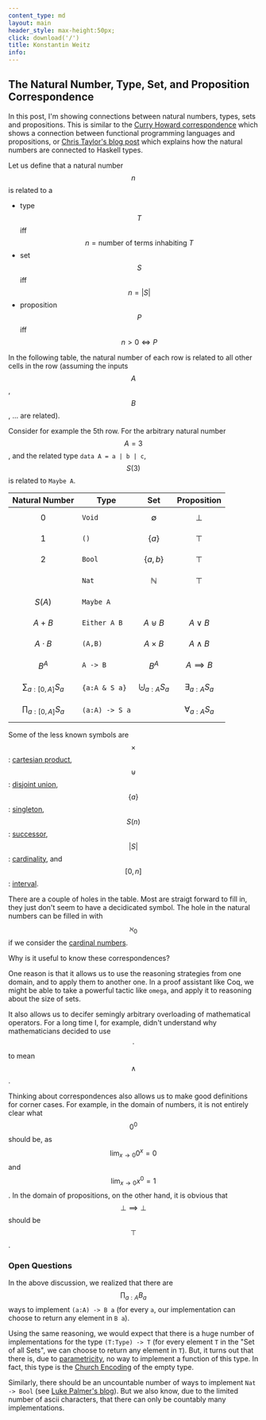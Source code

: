 ```yaml
---
content_type: md
layout: main
header_style: max-height:50px;
click: download('/')
title: Konstantin Weitz
info:
---
```


The Natural Number, Type, Set, and Proposition Correspondence
-------------------------------------------------------------

In this post, I'm showing connections between natural numbers, types, sets and
propositions. This is similar to the [Curry Howard correspondence][CURRY] which 
shows a connection between functional programming languages and propositions, or 
[Chris Taylor's blog post][CHRIS] which explains how the natural numbers are 
connected to Haskell types.

<!--more-->

Let us define that a natural number $$n$$ is related to a

- type $$T$$ iff $$ n = \text{number of terms inhabiting } T $$
- set $$S$$ iff $$ n = \vert S \vert $$
- proposition $$P$$ iff $$ n > 0 \iff P $$

In the following table, the natural number of each row is related to 
all other cells in the row (assuming the inputs $$A$$, $$B$$, ... are related).

Consider for example the 5th row.
For the arbitrary natural number $$A=3$$, and the related type `data A = a | b | c`,
$$ S(3) $$ is related to `Maybe A`.

Natural Number              | Type           | Set                        | Proposition
----------------------------|----------------|----------------------------|------------------
 $$ 0 $$                    | `Void`         | $$ \emptyset $$            | $$ \bot $$ 
 $$ 1 $$                    | `()`           | $$ \{ a \} $$              | $$ \top $$ 
 $$ 2 $$                    | `Bool`         | $$ \{ a,b \} $$            | $$ \top $$ 
                            | `Nat`          | $$ \mathbb{N} $$           | $$ \top $$
 $$ S(A) $$                 | `Maybe A`      |                            | 
 $$ A + B $$                | `Either A B`   | $$ A \uplus B $$           | $$ A \vee B $$
 $$ A \cdot B $$            | `(A,B)`        | $$ A \times B $$           | $$ A \wedge B $$
 $$ B^A $$                  | `A -> B`       | $$ B^A $$                  | $$ A \implies B $$
 $$ \sum_{a:[0,A]}{S_a}  $$ | `{a:A & S a}`  | $$ \biguplus_{a:A}{S_a} $$ | $$ \exists_{a:A}{S_a} $$
 $$ \prod_{a:[0,A]}{S_a} $$ | `(a:A) -> S a` |                            | $$ \forall_{a:A}{S_a} $$

Some of the less known symbols are
$$ \times $$:        [cartesian product][CROSS],
$$ \uplus $$:        [disjoint union][UPLUS],
$$ \{ a \} $$:       [singleton][SINGL],
$$ S(n) $$:          [successor][SUCC],
$$ \vert S \vert $$: [cardinality][CARD], and
$$ [0,n] $$:         [interval][INTV].

There are a couple of holes in the table. Most are straigt forward to fill in,
they just don't seem to have a decidicated symbol. The hole in
the natural numbers can be filled in with $$\aleph_0$$ if we consider the 
[cardinal numbers][CARDINAL].

Why is it useful to know these correspondences? 

One reason is that it allows us to use the reasoning strategies from one domain,
and to apply them to another one. In a proof assistant like Coq, we might be
able to take a powerful tactic like `omega`, and apply it to reasoning about the
size of sets.

It also allows us to decifer semingly arbitrary overloading of mathematical
operators. For a long time I, for example, didn't understand why
mathematicians decided to use $$\cdot$$ to mean $$\wedge$$.

Thinking about correspondences also allows us to make good definitions for corner
cases. For example, in the domain of numbers, it is not entirely clear
what $$0^0$$ should be, as 
  $$\lim_{x \to 0}{0^x} = 0$$ and 
  $$\lim_{x \to 0}{x^0} = 1$$.
In the domain of propositions, on the other hand, it is obvious that
$$\bot \implies \bot$$ should be $$\top$$.

### Open Questions

In the above discussion, we realized that there are $$\prod_{a:A}{B_a}$$ ways
to implement `(a:A) -> B a` (for every `a`, our implementation can choose to
return any element in `B a`).

Using the same reasoning, we would expect that there is a huge number of 
implementations for the type `(T:Type) -> T` (for every element `T` in the 
"Set of all Sets", we can choose to return any element in `T`).
But, it turns out that there is, due to [parametricity][PARAM], no 
way to implement a function of this type. In fact, this type is the
[Church Encoding][CHURCH] of the empty type.

Similarly, there should be an uncountable number of ways to implement 
`Nat -> Bool` (see [Luke Palmer's blog][LUKE]). But we also know, due to the 
limited number of ascii characters, that there can only be countably many 
implementations.

[CURRY]: http://en.wikipedia.org/wiki/Curry%E2%80%93Howard_correspondence
[CROSS]: http://en.wikipedia.org/wiki/Cartesian_product
[UPLUS]: http://en.wikipedia.org/wiki/Disjoint_union
[SINGL]: http://en.wikipedia.org/wiki/Singleton_(mathematics)
[SUCC]: http://en.wikipedia.org/wiki/Successor_function
[CARD]: http://en.wikipedia.org/wiki/Cardinality
[INTV]: http://en.wikipedia.org/wiki/Interval_(mathematics)
[PARAM]: http://en.wikipedia.org/wiki/Parametricity
[CHURCH]: http://en.wikipedia.org/wiki/Church_encoding
[LUKE]: http://lukepalmer.wordpress.com/2012/01/26/computably-uncountable/
[ORDINAL]: http://en.wikipedia.org/wiki/Ordinal_number
[CARDINAL]: http://en.wikipedia.org/wiki/Cardinal_number
[CHRIS]: http://chris-taylor.github.io/blog/2013/02/10/the-algebra-of-algebraic-data-types/
